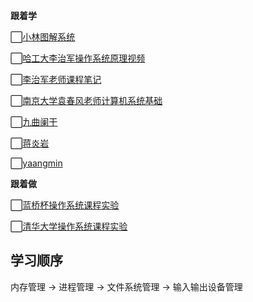 **跟着学**

⬜[小林图解系统](https://xiaolincoding.com/os/)

⬜[哈工大李治军操作系统原理视频](https://www.bilibili.com/video/BV1d4411v7u7/?vd_source=98edb319e59affabde4d9cb2731826cd)

⬜[李治军老师课程笔记](https://www.yuque.com/milesgo/lxvcbh/iga76w)

⬜[南京大学袁春风老师计算机系统基础](https://www.icourse163.org/learn/NJU-1001625001?tid=1468213529#/learn/announce)

⬜[九曲阑干](https://space.bilibili.com/354767108/)

⬜[蒋炎岩](https://space.bilibili.com/202224425/video)

⬜[yaangmin](https://space.bilibili.com/4564101/video?tid=0&page=3&keyword=&order=pubdate)

**跟着做**

⬜[蓝桥杯操作系统课程实验](https://www.lanqiao.cn/courses/115)

⬜[清华大学操作系统课程实验](https://www.bilibili.com/video/BV1wW41167Av/?from=search&seid=2265296002609085661)

## 学习顺序

内存管理 -> 进程管理 -> ⽂件系统管理 -> 输入输出设备管理

